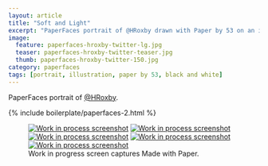 ```yaml
---
layout: article
title: "Soft and Light"
excerpt: "PaperFaces portrait of @HRoxby drawn with Paper by 53 on an iPad."
image: 
  feature: paperfaces-hroxby-twitter-lg.jpg
  teaser: paperfaces-hroxby-twitter-teaser.jpg
  thumb: paperfaces-hroxby-twitter-150.jpg
category: paperfaces
tags: [portrait, illustration, paper by 53, black and white]
---
```


PaperFaces portrait of [@HRoxby](http://twitter.com/HRoxby).

{% include boilerplate/paperfaces-2.html %}

<figure class="third">
  <a href="{{ site.url }}/images/paperfaces-hroxby-process-1-lg.jpg"><img src="{{ site.url }}/images/paperfaces-hroxby-process-1-600.jpg" alt="Work in process screenshot"></a>
  <a href="{{ site.url }}/images/paperfaces-hroxby-process-2-lg.jpg"><img src="{{ site.url }}/images/paperfaces-hroxby-process-2-600.jpg" alt="Work in process screenshot"></a>
  <a href="{{ site.url }}/images/paperfaces-hroxby-process-3-lg.jpg"><img src="{{ site.url }}/images/paperfaces-hroxby-process-3-600.jpg" alt="Work in process screenshot"></a>
  <a href="{{ site.url }}/images/paperfaces-hroxby-process-4-lg.jpg"><img src="{{ site.url }}/images/paperfaces-hroxby-process-4-600.jpg" alt="Work in process screenshot"></a>
  <a href="{{ site.url }}/images/paperfaces-hroxby-process-5-lg.jpg"><img src="{{ site.url }}/images/paperfaces-hroxby-process-5-600.jpg" alt="Work in process screenshot"></a>
  <figcaption>Work in progress screen captures Made with Paper.</figcaption>
</figure>